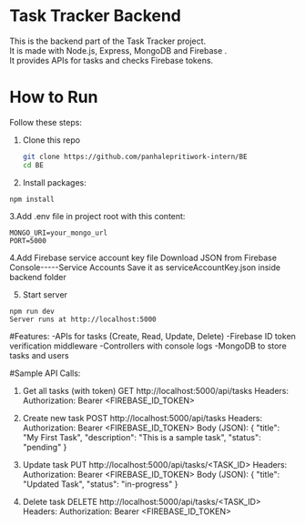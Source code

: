 # Task Tracker Backend

This is the backend part of the Task Tracker project.  
It is made with Node.js, Express, MongoDB and Firebase .  
It provides APIs for tasks and checks Firebase tokens.

# How to Run
  Follow these steps:
  
  1. Clone this repo  
     ```bash
     git clone https://github.com/panhalepritiwork-intern/BE
     cd BE
     
  2. Install packages:

    npm install

  3.Add .env file in project root with this content:

    MONGO_URI=your_mongo_url
    PORT=5000

  4.Add Firebase service account key file
    Download JSON from Firebase Console-----Service Accounts
    Save it as serviceAccountKey.json inside backend folder

  5. Start server
 
    npm run dev
    Server runs at http://localhost:5000

  #Features:
  -APIs for tasks (Create, Read, Update, Delete)
  -Firebase ID token verification middleware
  -Controllers with console logs
  -MongoDB to store tasks and users

#Sample API Calls:
     
1. Get all tasks (with token)
GET http://localhost:5000/api/tasks
Headers:
  Authorization: Bearer <FIREBASE_ID_TOKEN>

2. Create new task
POST http://localhost:5000/api/tasks
Headers:
  Authorization: Bearer <FIREBASE_ID_TOKEN>
Body (JSON):
{
  "title": "My First Task",
  "description": "This is a sample task",
  "status": "pending"
}

3. Update task
PUT http://localhost:5000/api/tasks/<TASK_ID>
Headers:
  Authorization: Bearer <FIREBASE_ID_TOKEN>
Body (JSON):
{
  "title": "Updated Task",
  "status": "in-progress"
}

4. Delete task
DELETE http://localhost:5000/api/tasks/<TASK_ID>
Headers:
  Authorization: Bearer <FIREBASE_ID_TOKEN>

